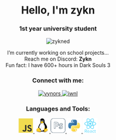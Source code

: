 <h1 align="center">Hello, I'm zykn</h1>
<h3 align="center">1st year university student</h3>

<p align="center">
  <img src="https://komarev.com/ghpvc/?username=zykned&label=Profile%20views&color=0e75b6&style=flat" alt="zykned" />
</p>

<p align="center">
   I’m currently working on school projects...<br>
   Reach me on Discord: <strong>Zykn</strong><br>
   Fun fact: I have 600+ hours in Dark Souls 3
</p>

<h3 align="center">Connect with me:</h3>
<p align="center">
  <a href="https://instagram.com/vynors" target="blank" title="Instagram">
    <img src="https://raw.githubusercontent.com/rahuldkjain/github-profile-readme-generator/master/src/images/icons/Social/instagram.svg" alt="vynors" height="30" width="40" />
  </a>
  <a href="https://discord.gg/iwnl" target="blank" Title="Discord">
   <img src="https://raw.githubusercontent.com/rahuldkjain/github-profile-readme-generator/master/src/images/icons/Social/discord.svg" alt="iwnl" height="30" width="40" />
  </a>
</p>

<h3 align="center">Languages and Tools:</h3>
<p align="center">
  <a href="https://developer.mozilla.org/en-US/docs/Web/JavaScript" target="_blank" rel="noreferrer">
    <img src="https://raw.githubusercontent.com/devicons/devicon/master/icons/javascript/javascript-original.svg" alt="javascript" width="40" height="40"/>
  </a>
  <a href="https://www.linux.org/" target="_blank" rel="noreferrer">
    <img src="https://raw.githubusercontent.com/devicons/devicon/master/icons/linux/linux-original.svg" alt="linux" width="40" height="40"/>
  </a>
  <a href="https://www.photoshop.com/en" target="_blank" rel="noreferrer">
    <img src="https://raw.githubusercontent.com/devicons/devicon/master/icons/photoshop/photoshop-line.svg" alt="photoshop" width="40" height="40"/>
  </a>
  <a href="https://www.python.org" target="_blank" rel="noreferrer">
    <img src="https://raw.githubusercontent.com/devicons/devicon/master/icons/python/python-original.svg" alt="python" width="40" height="40"/>
  </a>
  <a href="https://reactjs.org/" target="_blank" rel="noreferrer">
    <img src="https://raw.githubusercontent.com/devicons/devicon/master/icons/react/react-original-wordmark.svg" alt="react" width="40" height="40"/>
  </a>
</p>
